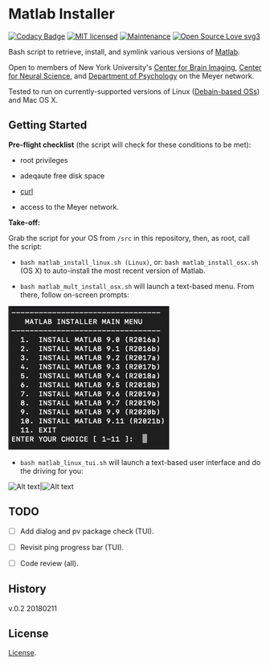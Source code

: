# Matlab Installer

[![Codacy Badge](https://api.codacy.com/project/badge/Grade/c7574e6abc1840ab95a0f622170a9af1)](https://www.codacy.com/app/marshki/matlab_installer?utm_source=github.com&amp;utm_medium=referral&amp;utm_content=marshki/matlab_installer&amp;utm_campaign=Badge_Grade)
[![MIT licensed](https://img.shields.io/badge/license-MIT-blue.svg)](https://raw.githubusercontent.com/hyperium/hyper/master/LICENSE)
[![Maintenance](https://img.shields.io/badge/Maintained%3F-yes-green.svg)](https://GitHub.com/Naereen/StrapDown.js/graphs/commit-activity)
[![Open Source Love svg3](https://badges.frapsoft.com/os/v3/open-source.svg?v=103)](https://github.com/ellerbrock/open-source-badges/)

Bash script to retrieve, install, and symlink various versions of [Matlab](https://www.mathworks.com/products/matlab.html).   

Open to members of New York University's [Center for Brain Imaging](http://cbi.nyu.edu/), [Center for Neural Science](http://www.cns.nyu.edu/), and [Department of Psychology](http://www.psych.nyu.edu/psychology.html) on the Meyer network.   

Tested to run on currently-supported versions of Linux ([Debain-based OSs](https://www.debian.org/derivatives/#list)) and Mac OS X.  

## Getting Started

__Pre-flight checklist__ (the script will check for these conditions to be met):
 
  * root privileges  

  * adeqaute free disk space

  * [curl](https://curl.haxx.se/docs/manpage.html) 

  * access to the Meyer network.  

__Take-off:__

Grab the script for your OS from `/src` in this repository, then, as root, call the script:  

* `bash matlab_install_linux.sh (Linux)`, or: `bash matlab_install_osx.sh` (OS X) to auto-install the most recent version of Matlab. 

* `bash matlab_mult_install_osx.sh` will launch a text-based menu. From there, follow on-screen prompts:

![Alt text](https://github.com/marshki/matlab_installer/blob/master/docs/matlab_multi.png "multi-install")

* `bash matlab_linux_tui.sh` will launch a text-based user interface and do the driving for you: 

![Alt text](https://github.com/marshki/matlab_installer/blob/master/docs/ping_cns.png "ping")|![Alt text](https://github.com/marshki/matlab_installer/blob/master/docs/retrieve_matlab.png "retrieve")

## TODO

- [ ] Add dialog and pv package check (TUI).  

- [ ] Revisit ping progress bar (TUI). 

- [ ] Code review (all). 

## History 
v.0.2 20180211

## License 
[License](https://github.com/marshki/matlab_installer/blob/master/LICENSE). 
